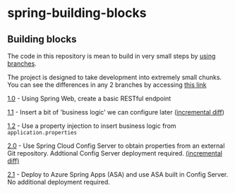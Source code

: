 # spring-building-blocks

## Building blocks

The code in this repository is mean to build in very small steps by [using branches](https://github.com/robertmcnees/spring-building-blocks/branches).

The project is designed to take development into extremely small chunks.  You can see the differences in any 2 branches by accessing [this link](https://github.com/robertmcnees/spring-building-blocks/compare/)

[1.0](https://github.com/robertmcnees/spring-building-blocks/tree/1.0_web-server) - Using Spring Web, create a basic RESTful endpoint

[1.1](https://github.com/robertmcnees/spring-building-blocks/tree/1.1_Randomize) - Insert a bit of 'business logic' we can configure later ([incremental diff](https://github.com/robertmcnees/spring-building-blocks/compare/1.0_web-server...1.1_Randomize))

[1.2](https://github.com/robertmcnees/spring-building-blocks/tree/1.2_LocalConfig) - Use a property injection to insert business logic from `application.properties` 

[2.0](https://github.com/robertmcnees/spring-building-blocks/tree/2.0_CentralizedConfig) - Use Spring Cloud Config Server to obtain properties from an external Git repository.  Addtional Config Server deployment required.  [(incremental diff)](https://github.com/robertmcnees/spring-building-blocks/compare/1.2_LocalConfig...2.0_CentralizedConfig)

[2.1](https://github.com/robertmcnees/spring-building-blocks/tree/2.1_AzureSpringAppsDeployment) - Deploy to Azure Spring Apps (ASA) and use ASA built in Config Server.  No additional deployment required.  